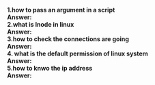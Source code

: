
**1.how to pass an argument in a script   
Answer:**    
**2.what is Inode in linux   
Answer:**   
**3.how to check the connections are going    
Answer:**    
**4. what is the default permission of linux system    
Answer:**    
**5.how to knwo the ip address    
Answer:** 
